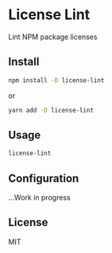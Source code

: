 # License Lint

Lint NPM package licenses

## Install

```sh
npm install -D license-lint
```

or 

```sh
yarn add -D license-lint
```

## Usage

```sh
license-lint
```

## Configuration

...Work in progress

## License

MIT
